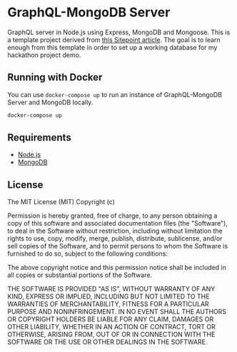 # GraphQL-MongoDB Server

GraphQL server in Node.js using Express, MongoDB and Mongoose. This is a template project derived from [this Sitepoint article](https://www.sitepoint.com/creating-graphql-server-nodejs-mongodb/). The goal is to learn enough from this template in order to set up a working database for my hackathon project demo.

## Running with Docker
You can use `docker-compose up` to  run an instance of GraphQL-MongoDB Server and MongoDB locally.

```bash
docker-compose up
```

## Requirements

* [Node.js](http://nodejs.org/)
* [MongoDB](https://www.mongodb.org/) 

## License

The MIT License (MIT) Copyright (c)

Permission is hereby granted, free of charge, to any person obtaining a copy of this software and associated documentation files (the "Software"), to deal in the Software without restriction, including without limitation the rights to use, copy, modify, merge, publish, distribute, sublicense, and/or sell copies of the Software, and to permit persons to whom the Software is furnished to do so, subject to the following conditions:

The above copyright notice and this permission notice shall be included in all copies or substantial portions of the Software.

THE SOFTWARE IS PROVIDED "AS IS", WITHOUT WARRANTY OF ANY KIND, EXPRESS OR IMPLIED, INCLUDING BUT NOT LIMITED TO THE WARRANTIES OF MERCHANTABILITY, FITNESS FOR A PARTICULAR PURPOSE AND NONINFRINGEMENT. IN NO EVENT SHALL THE AUTHORS OR COPYRIGHT HOLDERS BE LIABLE FOR ANY CLAIM, DAMAGES OR OTHER LIABILITY, WHETHER IN AN ACTION OF CONTRACT, TORT OR OTHERWISE, ARISING FROM, OUT OF OR IN CONNECTION WITH THE SOFTWARE OR THE USE OR OTHER DEALINGS IN THE SOFTWARE.
